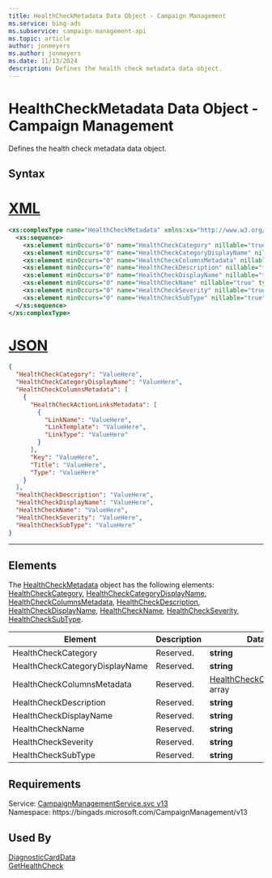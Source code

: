 ```yaml
---
title: HealthCheckMetadata Data Object - Campaign Management
ms.service: bing-ads
ms.subservice: campaign-management-api
ms.topic: article
author: jonmeyers
ms.author: jonmeyers
ms.date: 11/13/2024
description: Defines the health check metadata data object.
---
```

# HealthCheckMetadata Data Object - Campaign Management
Defines the health check metadata data object.

## Syntax

# [XML](#tab/xml)

```xml
<xs:complexType name="HealthCheckMetadata" xmlns:xs="http://www.w3.org/2001/XMLSchema">
  <xs:sequence>
    <xs:element minOccurs="0" name="HealthCheckCategory" nillable="true" type="xs:string" />
    <xs:element minOccurs="0" name="HealthCheckCategoryDisplayName" nillable="true" type="xs:string" />
    <xs:element minOccurs="0" name="HealthCheckColumnsMetadata" nillable="true" type="tns:ArrayOfHealthCheckColumnMetadata" />
    <xs:element minOccurs="0" name="HealthCheckDescription" nillable="true" type="xs:string" />
    <xs:element minOccurs="0" name="HealthCheckDisplayName" nillable="true" type="xs:string" />
    <xs:element minOccurs="0" name="HealthCheckName" nillable="true" type="xs:string" />
    <xs:element minOccurs="0" name="HealthCheckSeverity" nillable="true" type="xs:string" />
    <xs:element minOccurs="0" name="HealthCheckSubType" nillable="true" type="xs:string" />
  </xs:sequence>
</xs:complexType>
```

# [JSON](#tab/json)

```json
{
  "HealthCheckCategory": "ValueHere",
  "HealthCheckCategoryDisplayName": "ValueHere",
  "HealthCheckColumnsMetadata": [
    {
      "HealthCheckActionLinksMetadata": [
        {
          "LinkName": "ValueHere",
          "LinkTemplate": "ValueHere",
          "LinkType": "ValueHere"
        }
      ],
      "Key": "ValueHere",
      "Title": "ValueHere",
      "Type": "ValueHere"
    }
  ],
  "HealthCheckDescription": "ValueHere",
  "HealthCheckDisplayName": "ValueHere",
  "HealthCheckName": "ValueHere",
  "HealthCheckSeverity": "ValueHere",
  "HealthCheckSubType": "ValueHere"
}
```

-----

## <a name="elements"></a>Elements

The [HealthCheckMetadata](healthcheckmetadata.md) object has the following elements: [HealthCheckCategory](#healthcheckcategory), [HealthCheckCategoryDisplayName](#healthcheckcategorydisplayname), [HealthCheckColumnsMetadata](#healthcheckcolumnsmetadata), [HealthCheckDescription](#healthcheckdescription), [HealthCheckDisplayName](#healthcheckdisplayname), [HealthCheckName](#healthcheckname), [HealthCheckSeverity](#healthcheckseverity), [HealthCheckSubType](#healthchecksubtype).

|Element|Description|Data Type|
|-----------|---------------|-------------|
|<a name="healthcheckcategory"></a>HealthCheckCategory|Reserved.|**string**|
|<a name="healthcheckcategorydisplayname"></a>HealthCheckCategoryDisplayName|Reserved.|**string**|
|<a name="healthcheckcolumnsmetadata"></a>HealthCheckColumnsMetadata|Reserved.|[HealthCheckColumnMetadata](healthcheckcolumnmetadata.md) array|
|<a name="healthcheckdescription"></a>HealthCheckDescription|Reserved.|**string**|
|<a name="healthcheckdisplayname"></a>HealthCheckDisplayName|Reserved.|**string**|
|<a name="healthcheckname"></a>HealthCheckName|Reserved.|**string**|
|<a name="healthcheckseverity"></a>HealthCheckSeverity|Reserved.|**string**|
|<a name="healthchecksubtype"></a>HealthCheckSubType|Reserved.|**string**|

## Requirements
Service: [CampaignManagementService.svc v13](https://campaign.api.bingads.microsoft.com/Api/Advertiser/CampaignManagement/v13/CampaignManagementService.svc)  
Namespace: https\://bingads.microsoft.com/CampaignManagement/v13  

## Used By
[DiagnosticCardData](diagnosticcarddata.md)  
[GetHealthCheck](gethealthcheck.md)  

